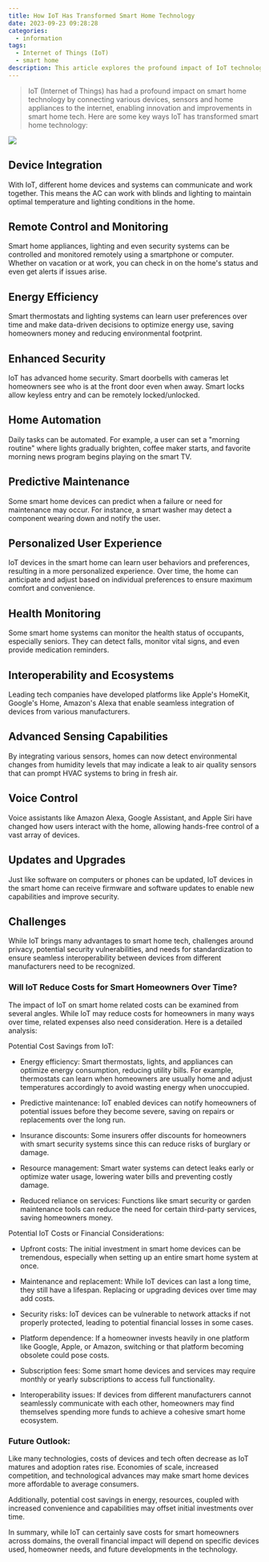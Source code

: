 ```yaml
---
title: How IoT Has Transformed Smart Home Technology
date: 2023-09-23 09:28:28
categories:
  - information
tags:
  - Internet of Things (IoT)
  - smart home
description: This article explores the profound impact of IoT technology on smart homes. It first introduces the many advantages IoT brings, such as enabling device connectivity and remote control. It also analyzes the challenges IoT faces in terms of security and privacy. The core of the article is an in-depth analysis of the complex question of whether IoT technology can reduce the long-term operating costs of smart homes. The article mentions factors that support cost reduction as well as factors that may increase costs, and concludes that the ultimate impact depends on technological developments. Overall, it comprehensively analyzes the revolutionary impact of IoT technology on smart homes.
---
```


> IoT (Internet of Things) has had a profound impact on smart home technology by connecting various devices, sensors and home appliances to the internet, enabling innovation and improvements in smart home tech. Here are some key ways IoT has transformed smart home technology:

![](https://cdn.jsdelivr.net/gh/PirlosM/image@main/20230923152114.png)

## Device Integration

With IoT, different home devices and systems can communicate and work together. This means the AC can work with blinds and lighting to maintain optimal temperature and lighting conditions in the home.

## Remote Control and Monitoring

Smart home appliances, lighting and even security systems can be controlled and monitored remotely using a smartphone or computer. Whether on vacation or at work, you can check in on the home's status and even get alerts if issues arise.

## Energy Efficiency

Smart thermostats and lighting systems can learn user preferences over time and make data-driven decisions to optimize energy use, saving homeowners money and reducing environmental footprint.

## Enhanced Security

IoT has advanced home security. Smart doorbells with cameras let homeowners see who is at the front door even when away. Smart locks allow keyless entry and can be remotely locked/unlocked.

## Home Automation

Daily tasks can be automated. For example, a user can set a "morning routine" where lights gradually brighten, coffee maker starts, and favorite morning news program begins playing on the smart TV.

## Predictive Maintenance

Some smart home devices can predict when a failure or need for maintenance may occur. For instance, a smart washer may detect a component wearing down and notify the user.

## Personalized User Experience

IoT devices in the smart home can learn user behaviors and preferences, resulting in a more personalized experience. Over time, the home can anticipate and adjust based on individual preferences to ensure maximum comfort and convenience.

## Health Monitoring

Some smart home systems can monitor the health status of occupants, especially seniors. They can detect falls, monitor vital signs, and even provide medication reminders.

## Interoperability and Ecosystems

Leading tech companies have developed platforms like Apple's HomeKit, Google's Home, Amazon's Alexa that enable seamless integration of devices from various manufacturers.

## Advanced Sensing Capabilities

By integrating various sensors, homes can now detect environmental changes from humidity levels that may indicate a leak to air quality sensors that can prompt HVAC systems to bring in fresh air.

## Voice Control

Voice assistants like Amazon Alexa, Google Assistant, and Apple Siri have changed how users interact with the home, allowing hands-free control of a vast array of devices.

## Updates and Upgrades

Just like software on computers or phones can be updated, IoT devices in the smart home can receive firmware and software updates to enable new capabilities and improve security.

## Challenges

While IoT brings many advantages to smart home tech, challenges around privacy, potential security vulnerabilities, and needs for standardization to ensure seamless interoperability between devices from different manufacturers need to be recognized.

### Will IoT Reduce Costs for Smart Homeowners Over Time?

The impact of IoT on smart home related costs can be examined from several angles. While IoT may reduce costs for homeowners in many ways over time, related expenses also need consideration. Here is a detailed analysis:

Potential Cost Savings from IoT:

- Energy efficiency: Smart thermostats, lights, and appliances can optimize energy consumption, reducing utility bills. For example, thermostats can learn when homeowners are usually home and adjust temperatures accordingly to avoid wasting energy when unoccupied.

- Predictive maintenance: IoT enabled devices can notify homeowners of potential issues before they become severe, saving on repairs or replacements over the long run.

- Insurance discounts: Some insurers offer discounts for homeowners with smart security systems since this can reduce risks of burglary or damage.

- Resource management: Smart water systems can detect leaks early or optimize water usage, lowering water bills and preventing costly damage.

- Reduced reliance on services: Functions like smart security or garden maintenance tools can reduce the need for certain third-party services, saving homeowners money.

Potential IoT Costs or Financial Considerations:

- Upfront costs: The initial investment in smart home devices can be tremendous, especially when setting up an entire smart home system at once.

- Maintenance and replacement: While IoT devices can last a long time, they still have a lifespan. Replacing or upgrading devices over time may add costs.

- Security risks: IoT devices can be vulnerable to network attacks if not properly protected, leading to potential financial losses in some cases.

- Platform dependence: If a homeowner invests heavily in one platform like Google, Apple, or Amazon, switching or that platform becoming obsolete could pose costs.

- Subscription fees: Some smart home devices and services may require monthly or yearly subscriptions to access full functionality.

- Interoperability issues: If devices from different manufacturers cannot seamlessly communicate with each other, homeowners may find themselves spending more funds to achieve a cohesive smart home ecosystem.

### Future Outlook:

Like many technologies, costs of devices and tech often decrease as IoT matures and adoption rates rise. Economies of scale, increased competition, and technological advances may make smart home devices more affordable to average consumers.

Additionally, potential cost savings in energy, resources, coupled with increased convenience and capabilities may offset initial investments over time.

In summary, while IoT can certainly save costs for smart homeowners across domains, the overall financial impact will depend on specific devices used, homeowner needs, and future developments in the technology.